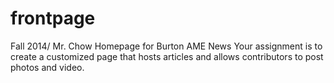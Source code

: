 frontpage
=========

Fall 2014/ Mr. Chow
Homepage for Burton AME News
Your assignment is to create a customized page that hosts articles and allows contributors to post photos and video.